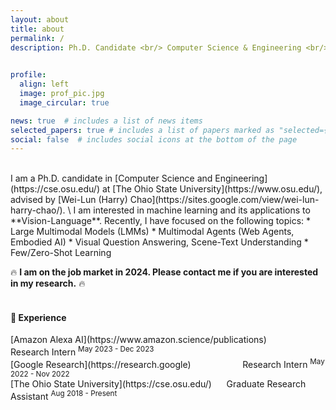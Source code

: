 ```yaml
---
layout: about
title: about
permalink: /
description: Ph.D. Candidate <br/> Computer Science & Engineering <br/> The Ohio State University <br/>  <a href="#">:email:</a>&nbsp;&nbsp;kil.5@osu.edu <br/> <a href="https://www.linkedin.com/in/jihyung-kil-6262b2149">[LinkedIn]</a> <a href="https://twitter.com/Jihyung_Kil">[Twitter]</a> <a href="assets/pdf/Jihyung_Kil_CV_03_11_24_arXiv.pdf">[CV]</a> <br/> <a href="https://scholar.google.com/citations?user=C3O0uxcAAAAJ&hl=en">[Google Scholar]</a>&nbsp;&nbsp;<a href="https://github.com/heendung">[Github]</a>&nbsp;&nbsp; <br/> 🇰🇷 🇺🇸
 

profile:
  align: left
  image: prof_pic.jpg
  image_circular: true

news: true  # includes a list of news items
selected_papers: true # includes a list of papers marked as "selected={true}"
social: false  # includes social icons at the bottom of the page
---
```

<br/>
I am a Ph.D. candidate in [Computer Science and Engineering](https://cse.osu.edu/) at [The Ohio State University](https://www.osu.edu/), advised by [Wei-Lun (Harry) Chao](https://sites.google.com/view/wei-lun-harry-chao/). \
I am interested in machine learning and its applications to **Vision-Language**. Recently, I have focused on the following topics:
* Large Multimodal Models (LMMs)
* Multimodal Agents (Web Agents, Embodied AI)
* Visual Question Answering, Scene-Text Understanding
* Few/Zero-Shot Learning <br>

🔥 **I am on the job market in 2024. Please contact me if you are interested in my research.** 🔥<br><br>

<h4> 💼 Experience </h4>
[Amazon Alexa AI](https://www.amazon.science/publications) &nbsp; &nbsp; &nbsp; &nbsp; &nbsp; &nbsp; &nbsp; &nbsp; &nbsp; &nbsp; Research Intern <sup>May 2023 - Dec 2023</sup> <br>
[Google Research](https://research.google) &nbsp; &nbsp; &nbsp; &nbsp; &nbsp; &nbsp; &nbsp; &nbsp; &nbsp; &nbsp; Research Intern <sup>May 2022 - Nov 2022</sup> <br>
[The Ohio State University](https://cse.osu.edu/) &nbsp; &nbsp; &nbsp;Graduate Research Assistant <sup>Aug 2018 - Present</sup>
<br><br>


